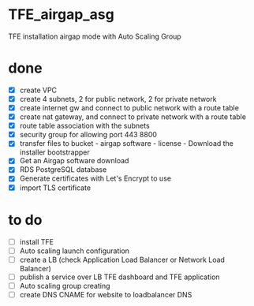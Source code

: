# TFE_airgap_asg
TFE installation airgap mode with Auto Scaling Group









# done
- [x] create VPC
- [x] create 4 subnets, 2 for public network, 2 for private network
- [x] create internet gw and connect to public network with a route table
- [x] create nat gateway, and connect to private network with a route table
- [x] route table association with the subnets 
- [x] security group for allowing port 443 8800
- [x] transfer files to bucket
      - airgap software
      - license
      - Download the installer bootstrapper
- [x] Get an Airgap software download
- [x] RDS PostgreSQL database
- [x] Generate certificates with Let's Encrypt to use
- [x] import TLS certificate

# to do
- [ ] install TFE
- [ ] Auto scaling launch configuration
- [ ] create a LB (check Application Load Balancer or Network Load Balancer)
- [ ] publish a service over LB TFE dashboard and TFE application
- [ ] Auto scaling group creating
- [ ] create DNS CNAME for website to loadbalancer DNS
